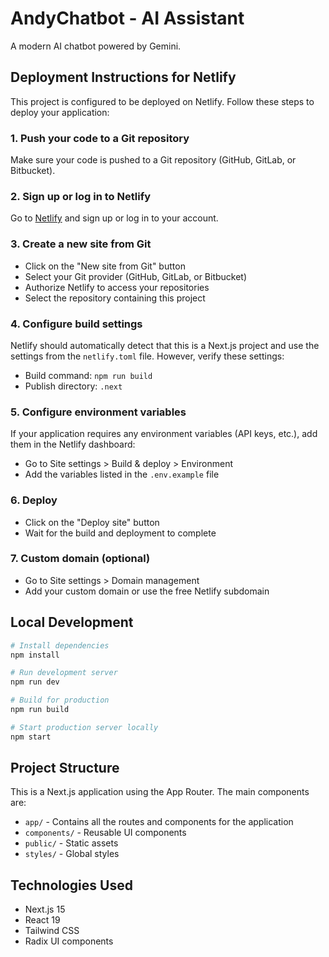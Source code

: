 # AndyChatbot - AI Assistant

A modern AI chatbot powered by Gemini.

## Deployment Instructions for Netlify

This project is configured to be deployed on Netlify. Follow these steps to deploy your application:

### 1. Push your code to a Git repository

Make sure your code is pushed to a Git repository (GitHub, GitLab, or Bitbucket).

### 2. Sign up or log in to Netlify

Go to [Netlify](https://www.netlify.com/) and sign up or log in to your account.

### 3. Create a new site from Git

- Click on the "New site from Git" button
- Select your Git provider (GitHub, GitLab, or Bitbucket)
- Authorize Netlify to access your repositories
- Select the repository containing this project

### 4. Configure build settings

Netlify should automatically detect that this is a Next.js project and use the settings from the `netlify.toml` file. However, verify these settings:

- Build command: `npm run build`
- Publish directory: `.next`

### 5. Configure environment variables

If your application requires any environment variables (API keys, etc.), add them in the Netlify dashboard:

- Go to Site settings > Build & deploy > Environment
- Add the variables listed in the `.env.example` file

### 6. Deploy

- Click on the "Deploy site" button
- Wait for the build and deployment to complete

### 7. Custom domain (optional)

- Go to Site settings > Domain management
- Add your custom domain or use the free Netlify subdomain

## Local Development

```bash
# Install dependencies
npm install

# Run development server
npm run dev

# Build for production
npm run build

# Start production server locally
npm start
```

## Project Structure

This is a Next.js application using the App Router. The main components are:

- `app/` - Contains all the routes and components for the application
- `components/` - Reusable UI components
- `public/` - Static assets
- `styles/` - Global styles

## Technologies Used

- Next.js 15
- React 19
- Tailwind CSS
- Radix UI components